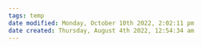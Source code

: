 ```yaml
---
tags: temp
date modified: Monday, October 10th 2022, 2:02:11 pm
date created: Thursday, August 4th 2022, 12:54:34 am
---
```


